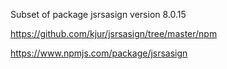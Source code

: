 Subset of package jsrsasign version 8.0.15

https://github.com/kjur/jsrsasign/tree/master/npm

https://www.npmjs.com/package/jsrsasign

